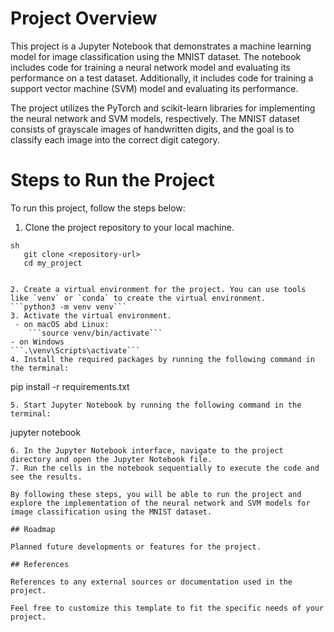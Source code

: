 # Project Overview

This project is a Jupyter Notebook that demonstrates a machine learning model for image classification using the MNIST dataset. The notebook includes code for training a neural network model and evaluating its performance on a test dataset. Additionally, it includes code for training a support vector machine (SVM) model and evaluating its performance.

The project utilizes the PyTorch and scikit-learn libraries for implementing the neural network and SVM models, respectively. The MNIST dataset consists of grayscale images of handwritten digits, and the goal is to classify each image into the correct digit category.

# Steps to Run the Project

To run this project, follow the steps below:

1. Clone the project repository to your local machine.

```
sh
   git clone <repository-url>
   cd my_project


2. Create a virtual environment for the project. You can use tools like `venv` or `conda` to create the virtual environment.
```python3 -m venv venv```
3. Activate the virtual environment.
 - on macOS abd Linux:
    ```source venv/bin/activate```
- on Windows
```.\venv\Scripts\activate```
4. Install the required packages by running the following command in the terminal:
   ```
   pip install -r requirements.txt
   ```
5. Start Jupyter Notebook by running the following command in the terminal:
   ```
   jupyter notebook
   ```
6. In the Jupyter Notebook interface, navigate to the project directory and open the Jupyter Notebook file.
7. Run the cells in the notebook sequentially to execute the code and see the results.

By following these steps, you will be able to run the project and explore the implementation of the neural network and SVM models for image classification using the MNIST dataset.

## Roadmap

Planned future developments or features for the project.

## References

References to any external sources or documentation used in the project.

Feel free to customize this template to fit the specific needs of your project.
